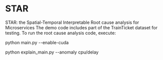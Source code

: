 # STAR
STAR: the Spatial-Temporal Interpretable Root cause analysis for Microservices
The demo code includes part of the TrainTicket dataset for testing. To run the root cause analysis code, execute:

python main.py --enable-cuda

python explain_main.py --anomaly cpu/delay
